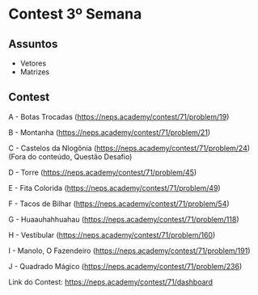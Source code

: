 # Contest 3º Semana

## Assuntos

- Vetores
- Matrizes

## Contest

A - Botas Trocadas (https://neps.academy/contest/71/problem/19)

B - Montanha (https://neps.academy/contest/71/problem/21)

C - Castelos da Nlogônia (https://neps.academy/contest/71/problem/24) (Fora do conteúdo, Questão Desafio)

D - Torre (https://neps.academy/contest/71/problem/45)

E - Fita Colorida (https://neps.academy/contest/71/problem/49)

F - Tacos de Bilhar (https://neps.academy/contest/71/problem/54)

G - Huaauhahhuahau (https://neps.academy/contest/71/problem/118)

H - Vestibular (https://neps.academy/contest/71/problem/160)

I - Manolo, O Fazendeiro (https://neps.academy/contest/71/problem/191)

J - Quadrado Mágico (https://neps.academy/contest/71/problem/236)
	
Link do Contest: https://neps.academy/contest/71/dashboard
